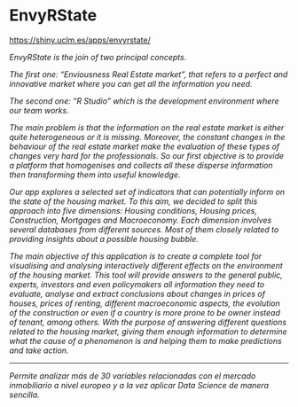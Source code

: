 # EnvyRState
https://shiny.uclm.es/apps/envyrstate/


*EnvyRState is the join of two principal concepts.*

*The first one: “Enviousness Real Estate market”, that refers to a perfect and innovative market where you can get all the information you need.*

*The second one: “R Studio” which is the development environment where our team works.*

*The main problem is that the information on the real estate market is either quite heterogeneous or it is missing. Moreover, the constant changes in the behaviour of the real estate market make the evaluation of these types of changes very hard for the professionals. So our first objective is to provide a platform that homogenises and collects all these disperse information then transforming them into useful knowledge.*

*Our app explores a selected set of indicators that can potentially inform on the state of the housing market. To this aim, we decided to split this approach into five dimensions: Housing conditions, Housing prices, Construction, Mortgages and Macroeconomy. Each dimension involves several databases from different sources. Most of them closely related to providing insights about a possible housing bubble.*

*The main objective of this application is to create a complete tool for visualising and analysing interactively different effects on the environment of the housing market. This tool will provide answers to the general public, experts, investors and even policymakers all information they need to evaluate, analyse and extract conclusions about changes in prices of houses, prices of renting, different macroeconomic aspects, the evolution of the construction or even if a country is more prone to be owner instead of tenant, among others. With the purpose of answering different questions related to the housing market, giving them enough information to determine what the cause of a phenomenon is and helping them to make predictions and take action.*

----

*Permite analizar más de 30 variables relacionadas con el mercado inmobiliario a nivel europeo y a la vez aplicar Data Science de manera sencilla.*
